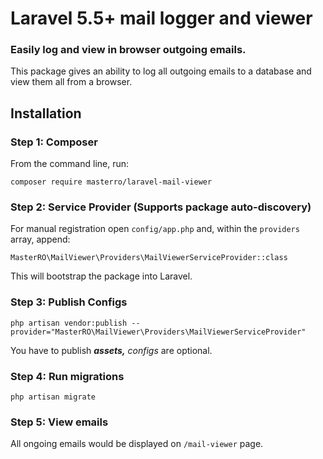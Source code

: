 # Laravel 5.5+ mail logger and viewer
### Easily log and view in browser outgoing emails.

This package gives an ability to log all outgoing emails to a database and view them all from a browser.

## Installation

### Step 1: Composer

From the command line, run:

```
composer require masterro/laravel-mail-viewer
```

### Step 2: Service Provider (Supports package auto-discovery)

For manual registration open `config/app.php` and, within the `providers` array, append:

```
MasterRO\MailViewer\Providers\MailViewerServiceProvider::class
```

This will bootstrap the package into Laravel.

### Step 3: Publish Configs

```
php artisan vendor:publish --provider="MasterRO\MailViewer\Providers\MailViewerServiceProvider"
```

You have to publish _**assets,**_ _configs_ are optional.


### Step 4: Run migrations

```
php artisan migrate
```

### Step 5: View emails
All ongoing emails would be displayed on `/mail-viewer` page.
